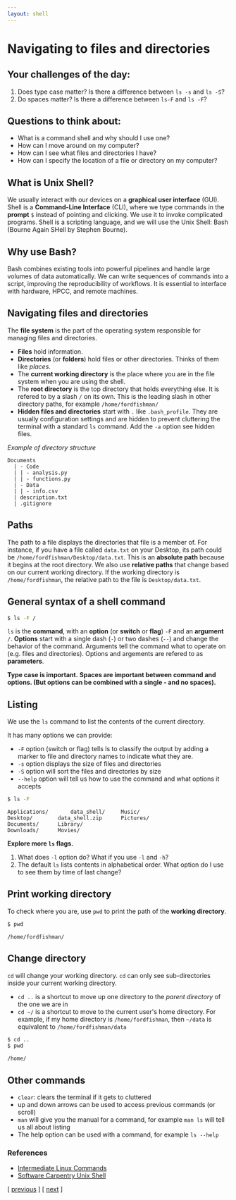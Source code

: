 ```yaml
---
layout: shell
---
```


# Navigating to files and directories

## Your challenges of the day:
1. Does type case matter?  Is there a difference between `ls -s` and `ls -S`?
1. Do spaces matter?  Is there a difference between `ls-F` and `ls -F`?

## Questions to think about:
- What is a command shell and why should I use one?
- How can I move around on my computer?
- How can I see what files and directories I have?
- How can I specify the location of a file or directory on my computer?

## What is Unix Shell?
We usually interact with our devices on a **graphical user interface** (GUI). 
Shell is a **Command-Line Interface** (CLI), where we type commands in the **prompt** `$` 
instead of pointing and clicking. We use it to invoke complicated programs. Shell is a scripting language, 
and we will use the Unix Shell: Bash (Bourne Again SHell by Stephen Bourne).

## Why use Bash?
Bash combines existing tools into powerful pipelines and handle large volumes of data automatically. We can write sequences of commands into a script, improving the reproducibility of workflows. It is essential to interface with hardware, HPCC, and remote machines.

## Navigating files and directories
The **file system** is the part of the operating system responsible for managing files and directories.
  - **Files** hold information.
  - **Directories** (or **folders**) hold files or other directories.  Thinks of them like _places_.
  - The **current working directory** is the place where you are in the file system when you are using the shell.
  - The **root directory** is the top directory that holds everything else.  It is refered to by a slash `/` on its own.  This is the leading slash in other directory paths, for example `/home/fordfishman/`
  - **Hidden files and directories** start with `.` like `.bash_profile`.  They are usually configuration settings and are hidden to prevent cluttering the terminal with a standard `ls` command.  Add the `-a` option see hidden files. 

*Example of directory structure*

```other
Documents
  | - Code
  | | - analysis.py
  | | - functions.py
  | - Data
  | | - info.csv
  | description.txt
  | .gitignore
```
## Paths

The path to a file displays the directories that file is a member of. For instance, if you have a file called `data.txt` on your Desktop, its path could be `/home/fordfishman/Desktop/data.txt`. This is an **absolute path** because it begins at the root directory. We also use **relative paths** that change based on our current working directory. If the working directory is `/home/fordfishman`, the relative path to the file is `Desktop/data.txt`.

## General syntax of a shell command
```bash
$ ls -F /
```
`ls` is the **command**, with an **option** (or **switch** or **flag**) `-F` and an **argument** `/`.
**Options** start with a single dash (`-`) or two dashes (`--`) and change the behavior of the command.
Arguments tell the command what to operate on (e.g. files and directories).
Options and argements are refered to as **parameters**.

**Type case is important.**
**Spaces are important between command and options. (But options can be combined with a single - and no spaces).**

## Listing

We use the `ls` command to list the contents of the current directory.

It has many options we can provide:
  - `-F` option (switch or flag) tells ls to classify the output by adding a marker to file and directory names to indicate what they are.
  - `-s` option displays the size of files and directories
  - `-S` option will sort the files and directories by size
  - `--help` option will tell us how to use the command and what options it accepts


```bash
$ ls -F
```

```
Applications/		data_shell/		Music/
Desktop/		data_shell.zip 		Pictures/
Documents/		Library/
Downloads/		Movies/
```

**Explore more `ls` flags.**  
1. What does `-l` option do? What if you use `-l` and `-h`?
1. The default `ls` lists contents in alphabetical order.  What option do I use to see them by time of last change?

## Print working directory

To check where you are, use `pwd` to print the path of the **working directory**. 

```bash
$ pwd
```

```
/home/fordfishman/
```

## Change directory

`cd` will change your working directory. `cd` can only see sub-directories inside your current working directory.
- `cd ..` is a shortcut to move up one directory to the _parent directory_ of the one we are in
- `cd ~/` is a shortcut to move to the current user's home directory.  For example, if my home directory is `/home/fordfishman`, then `~/data` is equivalent to `/home/fordfishman/data`

```bash
$ cd ..
$ pwd
```

```
/home/
```

## Other commands

- `clear`:  clears the terminal if it gets to cluttered
- up and down arrows can be used to access previous commands (or scroll)
- `man` will give you the manual for a command, for example `man ls` will tell us all about listing
- The help option can be used with a command, for example `ls --help`


### References
- [Intermediate Linux Commands](https://docs.google.com/document/d/1xY7fSNBzChx5PMPF_tGoBWOwXef5wVsH1Mf7vLdgJz0/edit?usp=sharing)
- [Software Carpentry Unix Shell](http://swcarpentry.github.io/shell-novice/)

<span class="lesson">
    [&nbsp;<a href="/shell/setup/">previous</a>&nbsp;]
    [&nbsp;<a href="/shell/alter-dir">next</a>&nbsp;]
</span>
